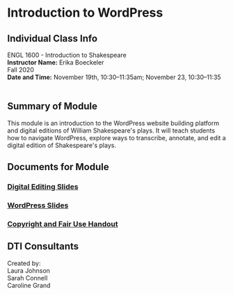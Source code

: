 # Introduction to WordPress

## Individual Class Info
ENGL 1600 - Introduction to Shakespeare
<br>
**Instructor Name:** Erika Boeckeler
<br>
Fall 2020
<br>
**Date and Time:** November 19th, 10:30–11:35am; November 23, 10:30–11:35
<br>
<br>


## Summary of Module
This module is an introduction to the WordPress website building platform and digital editions of William Shakespeare's plays. It will teach students how to navigate WordPress, explore ways to transcribe, annotate, and edit a digital edition of Shakespeare's plays.


## Documents for Module

### [Digital Editing Slides](https://github.com/NULabNortheastern/digitalassignmentshowcase/blob/master/website-building/fa20-boeckeler-engl1600-wordpress/editing-slides.pdf)

### [WordPress Slides](https://github.com/NULabNortheastern/digitalassignmentshowcase/blob/master/website-building/fa20-boeckeler-engl1600-wordpress/wordpress-slides.pdf)

### [Copyright and Fair Use Handout](https://github.com/NULabNortheastern/digitalassignmentshowcase/blob/master/website-building/fa20-boeckeler-engl1600-wordpress/Copyright-fair-use-handout.pdf)

## DTI Consultants
Created by:
<br>Laura Johnson
<br>Sarah Connell
<br>Caroline Grand
